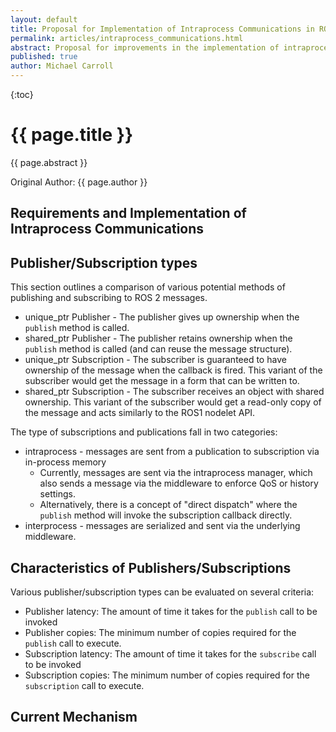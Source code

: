 ```yaml
---
layout: default
title: Proposal for Implementation of Intraprocess Communications in ROS 2
permalink: articles/intraprocess_communications.html
abstract: Proposal for improvements in the implementation of intraprocess communications in ROS2.
published: true
author: Michael Carroll
---
```


{:toc}

# {{ page.title }}

<div class="abstract" markdown="1">
{{ page.abstract }}
</div>

Original Author: {{ page.author }}


## Requirements and Implementation of Intraprocess Communications



## Publisher/Subscription types

This section outlines a comparison of various potential methods of publishing and subscribing to ROS 2 messages.

* unique_ptr Publisher - The publisher gives up ownership when the `publish` method is called.
* shared_ptr Publisher - The publisher retains ownership when the `publish` method is called (and can reuse the message structure).
* unique_ptr Subscription - The subscriber is guaranteed to have ownership of the message when the callback is fired.  This variant of the subscriber would get the message in a form that can be written to.
* shared_ptr Subscription - The subscriber receives an object with shared ownership.  This variant of the subscriber would get a read-only copy of the message and acts similarly to the ROS1 nodelet API.

The type of subscriptions and publications fall in two categories:

* intraprocess - messages are sent from a publication to subscription via in-process memory
  * Currently, messages are sent via the intraprocess manager, which also sends a message via the middleware to enforce QoS or history settings.
  * Alternatively, there is a concept of "direct dispatch" where the `publish` method will invoke the subscription callback directly.
* interprocess - messages are serialized and sent via the underlying middleware.

## Characteristics of Publishers/Subscriptions

Various publisher/subscription types can be evaluated on several criteria:

* Publisher latency: The amount of time it takes for the `publish` call to be invoked
* Publisher copies: The minimum number of copies required for the `publish` call to execute.
* Subscription latency: The amount of time it takes for the `subscribe` call to be invoked
* Subscription copies: The minimum number of copies required for the `subscription` call to execute.

## Current Mechanism
